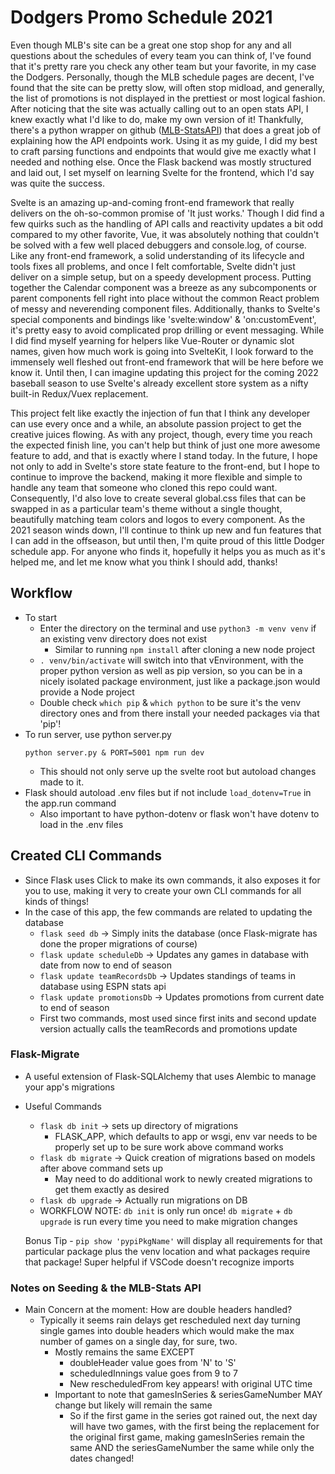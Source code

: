 # Dodgers Promo Schedule 2021
Even though MLB's site can be a great one stop shop for any and all questions about the schedules of every team you can think of, I've found that
it's pretty rare you check any other team but your favorite, in my case the Dodgers. Personally, though the MLB schedule pages are decent, I've found
that the site can be pretty slow, will often stop midload, and generally, the list of promotions is not displayed in the prettiest or most logical fashion.
After noticing that the site was actually calling out to an open stats API, I knew exactly what I'd like to do, make my own version of it! Thankfully,
there's a python wrapper on github ([MLB-StatsAPI](https://github.com/toddrob99/MLB-StatsAPI)) that does a great job of explaining how the API endpoints work.
Using it as my guide, I did my best to craft parsing functions and endpoints that would give me exactly what I needed and nothing else. Once the Flask backend 
was mostly structured and laid out, I set myself on learning Svelte for the frontend, which I'd say was quite the success. 

Svelte is an amazing up-and-coming front-end framework that really delivers on the oh-so-common promise of 'It just works.' Though I did find a few quirks
such as the handling of API calls and reactivity updates a bit odd compared to my other favorite, Vue, it was absolutely nothing that couldn't be solved with
a few well placed debuggers and console.log, of course. Like any front-end framework, a solid understanding of its lifecycle and tools fixes all problems, and once
I felt comfortable, Svelte didn't just deliver on a simple setup, but on a speedy development process. Putting together the Calendar component was a breeze as any subcomponents or parent components fell right into place without the common React problem of messy and neverending component files. 
Additionally, thanks to Svelte's special components and bindings like 'svelte:window' & 'on:customEvent', it's pretty easy to avoid complicated prop drilling or
event messaging. While I did find myself yearning for helpers like Vue-Router or dynamic slot names, given how much work is going into SvelteKit, I look forward to
the immensely well fleshed out front-end framework that will be here before we know it. Until then, I can imagine updating this project for the coming 2022 baseball season to use Svelte's already excellent store system as a nifty built-in Redux/Vuex replacement. 

This project felt like exactly the injection of fun that I think any developer can use every once and a while, an absolute passion project to get the creative
juices flowing. As with any project, though, every time you reach the expected finish line, you can't help but think of just one more awesome feature to add, and 
that is exactly where I stand today. In the future, I hope not only to add in Svelte's store state feature to the front-end, but I hope to continue to improve the backend, making it more flexible and simple to handle any team that someone who cloned this repo could want. Consequently, I'd also love to create several global.css
files that can be swapped in as a particular team's theme without a single thought, beautifully matching team colors and logos to every component. As the 2021 season
winds down, I'll continue to think up new and fun features that I can add in the offseason, but until then, I'm quite proud of this little Dodger schedule app. 
For anyone who finds it, hopefully it helps you as much as it's helped me, and let me know what you think I should add, thanks! 

## Workflow
- To start
  - Enter the directory on the terminal and use `python3 -m venv venv` if an existing venv directory does not exist
    - Similar to running `npm install` after cloning a new node project
  - `. venv/bin/activate` will switch into that vEnvironment, with the proper
  python version as well as pip version, so you can be in a nicely isolated 
  package environment, just like a package.json would provide a Node project
  - Double check `which pip` & `which python` to be sure it's the venv directory ones and from there install your needed packages via that 'pip'!
- To run server, use python server.py 
  ```
  python server.py & PORT=5001 npm run dev
  ```
  - This should not only serve up the svelte root but autoload changes made to it.
- Flask should autoload .env files but if not include `load_dotenv=True` in the app.run command
  - Also important to have python-dotenv or flask won't have dotenv to load in the .env files

## Created CLI Commands 
- Since Flask uses Click to make its own commands, it also exposes it for you to use, making it very to create your own CLI commands for all kinds of things!
- In the case of this app, the few commands are related to updating the database
  - `flask seed db` -> Simply inits the database (once Flask-migrate has done the proper migrations of course)
  - `flask update scheduleDb` -> Updates any games in database with date from now to end of season
  - `flask update teamRecordsDb` -> Updates standings of teams in database using ESPN stats api
  - `flask update promotionsDb` -> Updates promotions from current date to end of season
  - First two commands, most used since first inits and second update version actually calls the teamRecords and promotions update

### Flask-Migrate
- A useful extension of Flask-SQLAlchemy that uses Alembic to manage your app's migrations
- Useful Commands
  - `flask db init` -> sets up directory of migrations
    - FLASK_APP, which defaults to app or wsgi, env var needs to be properly set up to be sure work above command works 
  - `flask db migrate` -> Quick creation of migrations based on models after above command sets up 
    - May need to do additional work to newly created migrations to get them exactly as desired
  - `flask db upgrade` -> Actually run migrations on DB
  - WORKFLOW NOTE: `db init` is only run once! `db migrate` + `db upgrade` is run every time you need to make migration changes

  Bonus Tip - `pip show 'pypiPkgName'` will display all requirements for that particular package plus the venv location 
  and what packages require that package! Super helpful if VSCode doesn't recognize imports

### Notes on Seeding & the MLB-Stats API
- Main Concern at the moment: How are double headers handled?
  - Typically it seems rain delays get rescheduled next day turning single games into double headers which would make
  the max number of games on a single day, for sure, two. 
    - Mostly remains the same EXCEPT
      - doubleHeader value goes from 'N' to 'S'
      - scheduledInnings value goes from 9 to 7
      - New rescheduledFrom key appears! with original UTC time
    - Important to note that gamesInSeries & seriesGameNumber MAY change but likely will remain the same
      - So if the first game in the series got rained out, the next day will have two games, with the first being the replacement
      for the original first game, making gamesInSeries remain the same AND the seriesGameNumber the same while only the dates changed!